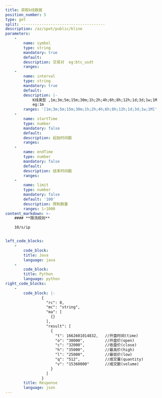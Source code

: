 ```yaml
---
title: 获取k线数据
position_number: 5
type: get
split: -------------------------------------
description: /az/spot/public/kline
parameters:
    -
        name: symbol
        type: string
        mandatory: true
        default:
        description: 交易对  eg:btc_usdt
        ranges:
    -
        name: interval
        type: string
        mandatory: true
        default:
        description: |-
            K线类型 ,1m;3m;5m;15m;30m;1h;2h;4h;6h;8h;12h;1d;3d;1w;1M
            eg:1m
        ranges: '[1m;3m;5m;15m;30m;1h;2h;4h;6h;8h;12h;1d;3d;1w;1M]'
    -
        name: startTime
        type: number
        mandatory: false
        default:
        description: 起始时间戳
        ranges:
    -
        name: endTime
        type: number
        mandatory: false
        default:
        description: 结束时间戳
        ranges:
    -
        name: limit
        type: number
        mandatory: false
        default: '100'
        description: 限制数量
        ranges: 1~1000
content_markdown: >-
    #### **限流规则**

    10/s/ip


left_code_blocks:
    -
        code_block:
        title: Java
        language: java
    -
        code_block:
        title: Python
        language: python
right_code_blocks:
    -
        code_block: |-
                {
                  "rc": 0,
                  "mc": "string",
                  "ma": [
                    {}
                  ],
                  "result": [
                    {
                      "t": 1662601014832,   //开盘时间(time)
                      "o": "30000",         //开盘价(open)
                      "c": "32000",         //收盘价(close)
                      "h": "35000",         //最高价(high)
                      "l": "25000",         //最低价(low)
                      "q": "512",           //成交量(quantity)
                      "v": "15360000"       //成交额(volume)
                    }
                  ]
                }
        title: Response
        language: json
---
```

